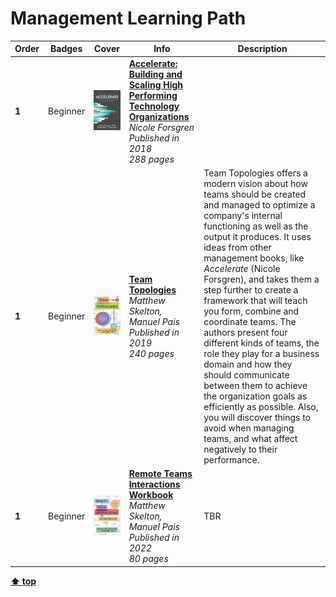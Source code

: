 # Management Learning Path


| Order | Badges    | Cover                                                          | Info                                                                                                                                                                                                      | Description                                                                                                                                                                                                                                                                                                                                                                                                                                                                                                                                                                                                                                                                              |
| ---   | ---      | ---                                                            | ---                                                                                                                                                                                                       | ---                                                                                                                                                                                                                                                                                                                                                                                                                                                                                                                                                                                                                                                                                   |
| **1** | Beginner | ![img](/assets/images/accelerate.jpeg)                         | [**Accelerate: Building and Scaling High Performing Technology Organizations**](https://www.goodreads.com/book/show/35747076-accelerate) <br> *Nicole Forsgren* <br> *Published in 2018* <br> *288 pages* |                                                                                                                                                                                                                                                                                                                                                                                                                                                                                                                                                                                                                                                                                       |
| **1** | Beginner | ![img](/assets/images/team-topologies.jpeg)                    | [**Team Topologies**](https://teamtopologies.com/book) <br> *Matthew Skelton, Manuel Pais* <br> *Published in 2019* <br> *240 pages*                                                                      | Team Topologies offers a modern vision about how teams should be created and managed to optimize a company's internal functioning as well as the output it produces. It uses ideas from other management books, like *Accelerate* (Nicole Forsgren), and takes them a step further to create a framework that will teach you form, combine and coordinate teams. The authors present four different kinds of teams, the role they play for a business domain and how they should communicate between them to achieve the organization goals as efficiently as possible. Also, you will discover things to avoid when managing teams, and what affect negatively to their performance. |
| **1** | Beginner | ![img](/assets/images/remote-teams-interactions-workbook.jpeg) | [**Remote Teams Interactions Workbook**](https://teamtopologies.com/workbook) <br> *Matthew Skelton, Manuel Pais* <br> *Published in 2022* <br> *80 pages*                                                | TBR                                                                                                                                                                                                                                                                                                                                                                                                                                                                                                                                                                                                                                                                                   |

[**⬆ top**](#management-learning-path)
